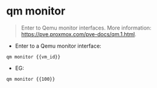 # qm monitor

> Enter to Qemu monitor interfaces.
> More information: <https://pve.proxmox.com/pve-docs/qm.1.html>.

- Enter to a Qemu monitor interface:

`qm monitor {{vm_id}}`
- EG:

`qm monitor {{100}}`

